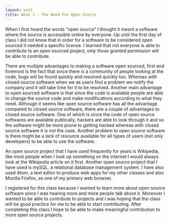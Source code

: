 ```yaml
---
layout: post
title: Week 1 - The Need For Open Source
---
```



When I first heard the words "open source" I thought it meant a software where the source is accessible online by everyone. Up until the first day of class I did not know that in order for a software to be considered open sourced it needed a specific license. I learned that not everyone is able to contribute to an open sourced project, only those granted permission will be able to contribute. 

There are multiple advantages to making a software open sourced, first and foremost is the fact that since there is a community of people looking at the code, bugs will be found quickly and resolved quickly too. Whereas with closed source software when we as users find a problem we notify the company and it will take time for it to be resolved. Another main advantage to open sourced software is that since the code is available people are able to change the source code and make modifications according to what they need. Although it seems like open source software has all the advantage compared to closed source software, there are a couple of advantages to closed source software. One of which is since the code of open source softwares are available publically, hackers are able to look through it and so the software might be more prone to getting hacked whereas with closed source software it is not the case. Another problem to open source software is there might be a lack of resource available for all types of users (not only developers) to be able to use the software. 
 
An open source project that I have used frequently for years is Wikipedia, like most people when I look up something on the internet I would always look at the Wikipedia article on it first. Another open source project that I have used is mySQL, a relational database management system. I have also used Atom, a text editor to produce web apps for my other classes and also Mozilla Firefox, as one of my primary web browser.

I registered for this class because I wanted to learn more about open source software since I was hearing more and more people talk about it. Moreover I wanted to be able to contribute to projects and I was hoping that the class will be good practice for me to be able to start contributing. After completing this class I hope to be able to make meaningful contribution to more open source projects. 

